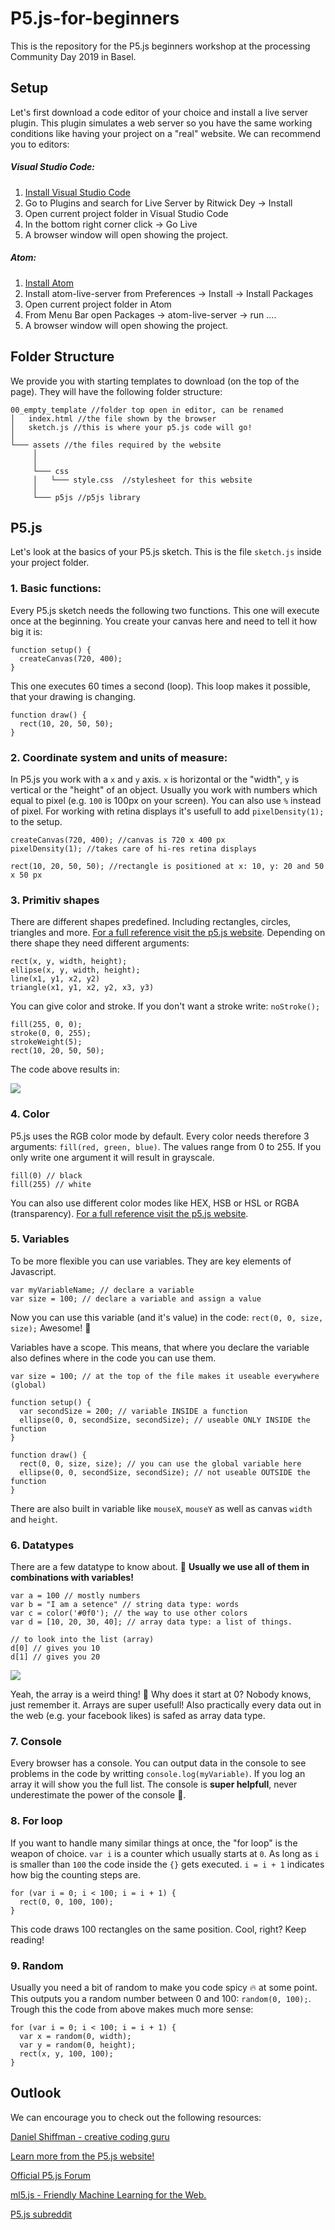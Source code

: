 # P5.js-for-beginners
This is the repository for the P5.js beginners workshop at the processing Community Day 2019 in Basel. 

## Setup

Let's first download a code editor of your choice and install a live server plugin. This plugin simulates a web server so you have the same working conditions like having your project on a "real" website. We can recommend you to editors:

##### Visual Studio Code:

1. [Install Visual Studio Code](https://code.visualstudio.com/)
2. Go to Plugins and search for Live Server by Ritwick Dey -> Install
3. Open current project folder in Visual Studio Code
4. In the bottom right corner click -> Go Live
5. A browser window will open showing the project.

##### Atom:

1. [Install Atom](https://atom.io/)
2. Install atom-live-server from Preferences -> Install -> Install Packages
3. Open current project folder in Atom
4. From Menu Bar open Packages -> atom-live-server -> run ....
5. A browser window will open showing the project.


## Folder Structure

We provide you with starting templates to download (on the top of the page). They will have the following folder structure:

```
00_empty_template //folder top open in editor, can be renamed
│   index.html //the file shown by the browser
│   sketch.js //this is where your p5.js code will go!
│
└─── assets //the files required by the website
     │  
     │
     └─── css
     │   └─── style.css  //stylesheet for this website
     │
     └─── p5js //p5js library

```

## P5.js

Let's look at the basics of your P5.js sketch. This is the file `sketch.js` inside your project folder.

### 1. Basic functions:

Every P5.js sketch needs the following two functions.
This one will execute once at the beginning. You create your canvas here and need to tell it how big it is:

```
function setup() {
  createCanvas(720, 400);
}
```

This one executes 60 times a second (loop). This loop makes it possible, that your drawing is changing.

```
function draw() {
  rect(10, 20, 50, 50);
}
```
### 2. Coordinate system and units of measure:

In P5.js you work with a `x` and `y` axis. `x` is horizontal or the "width", `y` is vertical or the "height" of an object. Usually you work with numbers which equal to pixel (e.g. `100` is 100px on your screen). You can also use `%` instead of pixel. For working with retina displays it's usefull to add `pixelDensity(1);` to the setup. 

```
createCanvas(720, 400); //canvas is 720 x 400 px
pixelDensity(1); //takes care of hi-res retina displays
```

```
rect(10, 20, 50, 50); //rectangle is positioned at x: 10, y: 20 and 50 x 50 px
```

### 3. Primitiv shapes
There are different shapes predefined. Including rectangles, circles, triangles and more. [For a full reference visit the p5.js website](https://p5js.org/examples/form-shape-primitives.html). Depending on there shape they need different arguments:

```
rect(x, y, width, height);
ellipse(x, y, width, height);
line(x1, y1, x2, y2)
triangle(x1, y1, x2, y2, x3, y3)
```

You can give color and stroke. If you don't want a stroke write: `noStroke();`

```
fill(255, 0, 0);
stroke(0, 0, 255);
strokeWeight(5);
rect(10, 20, 50, 50);
```
The code above results in: 

![](img/red_rectangle.png)

### 4. Color

P5.js uses the RGB color mode by default. Every color needs therefore 3 arguments: `fill(red, green, blue)`. The values range from 0 to 255. If you only write one argument it will result in grayscale. 

```
fill(0) // black
fill(255) // white
``` 

You can also use different color modes like HEX, HSB or HSL or RGBA (transparency). [For a full reference visit the p5.js website](https://p5js.org/reference/#/p5/color).

### 5. Variables

To be more flexible you can use variables. They are key elements of Javascript.

```
var myVariableName; // declare a variable
var size = 100; // declare a variable and assign a value
```
Now you can use this variable (and it's value) in the code: `rect(0, 0, size, size);` Awesome! 🎉

Variables have a scope. This means, that where you declare the variable also defines where in the code you can use them.

```
var size = 100; // at the top of the file makes it useable everywhere (global)

function setup() {
  var secondSize = 200; // variable INSIDE a function
  ellipse(0, 0, secondSize, secondSize); // useable ONLY INSIDE the function
}

function draw() {
  rect(0, 0, size, size); // you can use the global variable here
  ellipse(0, 0, secondSize, secondSize); // not useable OUTSIDE the function
}

```

There are also built in variable like `mouseX`, `mouseY` as well as canvas `width` and `height`. 

### 6. Datatypes

There are a few datatype to know about. 🚨 **Usually we use all of them in combinations with variables!**

```
var a = 100 // mostly numbers
var b = "I am a setence" // string data type: words
var c = color('#0f0'); // the way to use other colors
var d = [10, 20, 30, 40]; // array data type: a list of things.

// to look into the list (array)
d[0] // gives you 10
d[1] // gives you 20

```

![](img/array.png)

Yeah, the array is a weird thing! 🔮 Why does it start at 0? Nobody knows, just remember it. Arrays are super usefull! Also practically every data out in the web (e.g. your facebook likes) is safed as array data type.

### 7. Console

Every browser has a console. You can output data in the console to see problems in the code by writting `console.log(myVariable)`. If you log an array it will show you the full list. The console is **super helpfull**, never underestimate the power of the console 💪.

### 8. For loop

If you want to handle many similar things at once, the "for loop" is the weapon of choice. `var i` is a counter which usually starts at `0`. As long as `i` is smaller than `100` the code inside the `{}` gets executed. `i = i + 1` indicates how big the counting steps are.

```
for (var i = 0; i < 100; i = i + 1) {
  rect(0, 0, 100, 100);
}
```
This code draws 100 rectangles on the same position. Cool, right? Keep reading!

### 9. Random

Usually you need a bit of random to make you code spicy 🔥 at some point. This outputs you a random number between 0 and 100: `random(0, 100);`. Trough this the code from above makes much more sense:

```
for (var i = 0; i < 100; i = i + 1) {
  var x = random(0, width);
  var y = random(0, height);
  rect(x, y, 100, 100);
}
```


## Outlook
We can encourage you to check out the following resources:

[Daniel Shiffman - creative coding guru](https://shiffman.net/)

[Learn more from the P5.js website!](https://p5js.org/learn/)

[Official P5.js Forum](https://discourse.processing.org/c/p5js)

[ml5.js - Friendly Machine Learning for the Web.](https://ml5js.org/)

[P5.js subreddit](https://www.reddit.com/r/p5js/)
